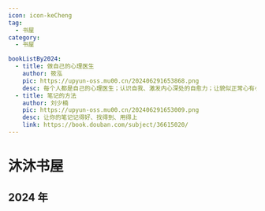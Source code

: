 ```yaml
---
icon: icon-keCheng
tag:
  - 书屋
category:
  - 书屋

bookListBy2024:
  - title: 做自己的心理医生
    author: 筱泓
    pic: https://upyun-oss.mu00.cn/202406291653868.png
    desc: 每个人都是自己的心理医生；认识自我、激发内心深处的自愈力；让貌似正常心有小恙的人自愈并改变。
  - title: 笔记的方法
    author: 刘少楠
    pic: https://upyun-oss.mu00.cn/202406291653009.png
    desc: 让你的笔记记得好、找得到、用得上
    link: https://book.douban.com/subject/36615020/
---
```


# 沐沐书屋

## 2024 年

<div class="mu-card">
  <BookItem 
    v-for="item in $frontmatter.bookListBy2024"
    :key="item.url"
    v-bind="item"
  />
</div>
